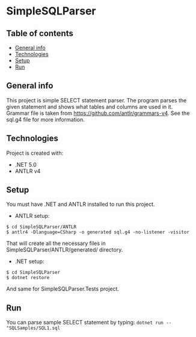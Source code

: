 # SimpleSQLParser

## Table of contents
* [General info](#general-info)
* [Technologies](#technologies)
* [Setup](#setup)
* [Run](#run)

## General info
This project is simple SELECT statement parser. The program parses the given statement and shows what tables and columns are used in it. 
Grammar file is taken from https://github.com/antlr/grammars-v4. See the sql.g4 file for more information.
	
## Technologies
Project is created with:
* .NET 5.0
* ANTLR v4
	
## Setup
You must have .NET and ANTLR installed to run this project.

* ANTLR setup:
```
$ cd SimpleSQLParser/ANTLR
$ antlr4 -Dlanguage=CSharp -o generated sql.g4 -no-listener -visitor
```
That will create all the necessary files in SimpleSQLParser/ANTLR/generated/ directory. 

* .NET setup:
```
$ cd SimpleSQLParser
$ dotnet restore
```
And same for SimpleSQLParser.Tests project.

## Run
You can parse sample SELECT statement by typing:
`dotnet run -- "SQLSamples/SQL1.sql`
